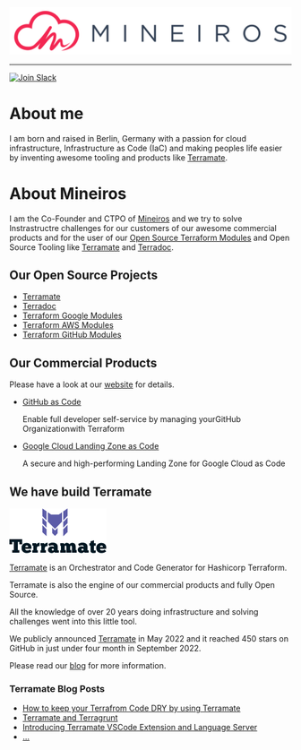 [<img src="https://raw.githubusercontent.com/mineiros-io/brand/3bffd30e8bdbbde32c143e2650b2faa55f1df3ea/mineiros-primary-logo.svg" width="800"/>][github]

---

[![Join Slack][badge-slack]][slack]

# About me

I am born and raised in Berlin, Germany with a passion for cloud infrastructure, Infrastructure as Code (IaC) and making peoples life easier by inventing awesome tooling and products like [Terramate].

# About Mineiros

I am the Co-Founder and CTPO of [Mineiros] and we try to solve Instrastructre challenges for our customers of our awesome commercial products and for the user of our [Open Source Terraform Modules][github] and Open Source Tooling like [Terramate] and [Terradoc].

## Our Open Source Projects

- [Terramate]
- [Terradoc]
- [Terraform Google Modules][github]
- [Terraform AWS Modules][github]
- [Terraform GitHub Modules][github]

## Our Commercial Products

Please have a look at our [website][mineiros] for details.

- [GitHub as Code](https://mineiros.io/github-as-code)

  Enable full developer self-service by managing yourGitHub Organizationwith Terraform

- [Google Cloud Landing Zone as Code](https://mineiros.io/google-cloud-landingzone-as-code)

  A secure and high-performing Landing Zone for Google Cloud as Code

## We have build Terramate

[<img src="https://raw.githubusercontent.com/mineiros-io/brand/38f6e5c20a176c62dc673f707a3987c9ec3691cd/terramate-vertical-logo-black-font.svg" height="80"/>][terramate]

[Terramate] is an Orchestrator and Code Generator for Hashicorp Terraform.

Terramate is also the engine of our commercial products and fully Open Source.

All the knowledge of over 20 years doing infrastructure and solving challenges went into this little tool.

We publicly announced [Terramate] in May 2022 and it reached 450 stars on GitHub in just under four month in September 2022.

Please read our [blog] for more information.

### Terramate Blog Posts

- [How to keep your Terrafrom Code DRY by using Terramate](https://blog.mineiros.io/how-to-keep-your-terraform-code-dry-by-using-terramate-be5807fef8f6)
- [Terramate and Terragrunt](https://blog.mineiros.io/terramate-and-terragrunt-f27f2ec4032f)
- [Introducing Terramate VSCode Extension and Language Server](https://blog.mineiros.io/introducing-the-terramate-vscode-extension-and-language-server-d77bd392011c)
- [...][blog]

[github]: https://github.com/mineiros-io
[badge-slack]: https://img.shields.io/badge/slack-@mineiros--community-f32752.svg?logo=slack
[slack]: https://join.slack.com/t/mineiros-community/shared_invite/zt-ehidestg-aLGoIENLVs6tvwJ11w9WGg
[mineiros]: https://mineiros.io/?ref=terramate
[terramate]: https://github.com/mineiros-io/terramate
[terradoc]: https://github.com/mineiros-io/terradoc
[blog]: https://blog.mineiros.io
